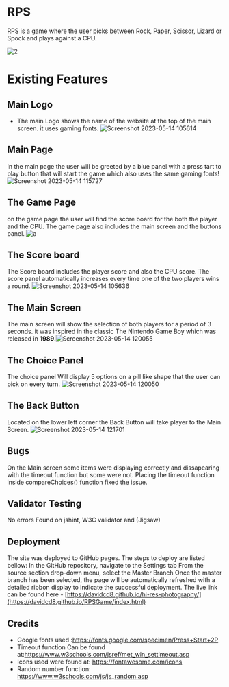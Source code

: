 # RPS
RPS is a game where the user picks between Rock, Paper, Scissor, Lizard or Spock and plays against a CPU. 
 
![2](https://github.com/DavidcD8/RPSGame/assets/91196677/12e7f72b-9b17-4a50-b0ee-d1eb58c9f5ff)


# Existing Features
## Main Logo

-  The main Logo shows the name of the website at the top of the main screen. it uses gaming fonts.
![Screenshot 2023-05-14 105614](https://github.com/DavidcD8/RPSGame/assets/91196677/417653b6-81e1-48f9-9cb9-9785f134bf11)


## Main Page
In the main page the user will be greeted by a blue panel with a  press tart to play button that will start the game which also uses the same gaming fonts! 
![Screenshot 2023-05-14 115727](https://github.com/DavidcD8/RPSGame/assets/91196677/e5c40fa1-e51d-48ab-9e5a-c7fc7cb54e20)


## The Game Page
on the game page the user will find the score board for the both the player and the CPU. The game page also includes the main screen and the buttons panel.
 ![a](https://github.com/DavidcD8/RPSGame/assets/91196677/7232d56c-cb27-43f1-801a-028439bf135a)



## The Score board
The Score board includes the player score and also the CPU score. The score panel automatically increases every time one of the two players wins a round.
![Screenshot 2023-05-14 105636](https://github.com/DavidcD8/RPSGame/assets/91196677/885a8d78-351e-422c-899b-9ebce5e0355f)


## The Main Screen
The main screen will show the selection of both players for a period of 3 seconds. it was inspired in the classic The Nintendo Game Boy which was released in **1989**.![Screenshot 2023-05-14 120055](https://github.com/DavidcD8/RPSGame/assets/91196677/49a7e023-302e-4120-b541-10617e27e67d)

 

## The Choice Panel 
The choice panel Will display 5 options on a pill like shape that the user can pick on every turn. 
 ![Screenshot 2023-05-14 120050](https://github.com/DavidcD8/RPSGame/assets/91196677/01c0e8cf-5f07-4372-9889-c11e31ee7386)


## The Back Button
Located on the lower left corner the Back Button will take player to the Main Screen.
 ![Screenshot 2023-05-14 121701](https://github.com/DavidcD8/RPSGame/assets/91196677/3eac5641-1ef4-4e9d-a07a-cdcea7708277)

## Bugs
On the Main screen some items were displaying correctly  and dissapearing with the timeout function but some were not. Placing the timeout function inside compareChoices() function fixed the issue.




## Validator Testing
No errors Found on jshint,  W3C validator and (Jigsaw) 

## Deployment
The site was deployed to GitHub pages. The steps to deploy are listed bellow: In the GitHub repository, navigate to the Settings tab From the source section drop-down menu, select the Master Branch Once the master branch has been selected, the page will be automatically refreshed with a detailed ribbon display to indicate the successful deployment. The live link can be found here - [https://davidcd8.github.io/hi-res-photography/](https://davidcd8.github.io/RPSGame/index.html)

## Credits
- Google fonts used :https://fonts.google.com/specimen/Press+Start+2P
- Timeout function Can be found at:https://www.w3schools.com/jsref/met_win_settimeout.asp
- Icons used were found at: https://fontawesome.com/icons
- Random number function: https://www.w3schools.com/js/js_random.asp

